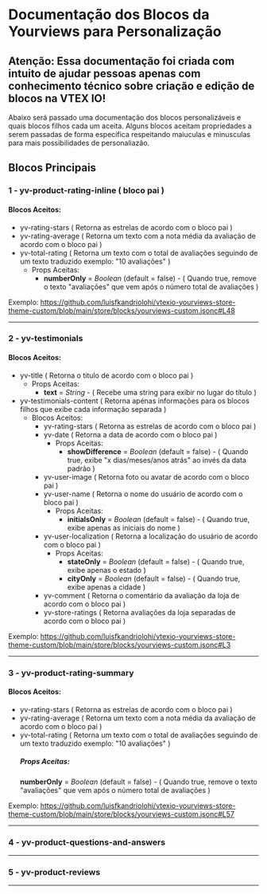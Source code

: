 # Documentação dos Blocos da Yourviews para Personalização

## Atenção: Essa documentação foi criada com intuito de ajudar pessoas apenas com conhecimento técnico sobre criação e edição de blocos na VTEX IO!

Abaixo será passado uma documentação dos blocos personalizáveis e quais blocos filhos cada um aceita.
Alguns blocos aceitam propriedades a serem passadas de forma específica respeitando maiuculas e minusculas para 
mais possibilidades de personaliazão.

## Blocos Principais

### 1 - yv-product-rating-inline ( bloco pai )
#### Blocos Aceitos:
- yv-rating-stars ( Retorna as estrelas de acordo com o bloco pai )
- yv-rating-average ( Retorna um texto com a nota média da avaliação de acordo com o bloco pai )
- yv-total-rating ( Retorna um texto com o total de avaliações seguindo de um texto traduzido exemplo: "10 avaliações" )
  - Props Aceitas:
    - **numberOnly** = _Boolean_ (default = false) - ( Quando true, remove o texto "avaliações" que vem após o número total de avaliações )

Exemplo: https://github.com/luisfkandriolohi/vtexio-yourviews-store-theme-custom/blob/main/store/blocks/yourviews-custom.jsonc#L48

<hr>

### 2 - yv-testimonials
#### Blocos Aceitos:
- yv-title ( Retorna o titulo de acordo com o bloco pai )
  - Props Aceitas:
    - **text** = _String_ - ( Recebe uma string para exibir no lugar do título )
- yv-testimonials-content ( Retorna apénas informações para os blocos filhos que exibe cada informação separada )
  - Blocos Aceitos:
    - yv-rating-stars ( Retorna as estrelas de acordo com o bloco pai )
    - yv-date ( Retorna a data de acordo com o bloco pai )
      - Props Aceitas:
        - **showDifference** = _Boolean_ (default = false) - ( Quando true, exibe "x dias/meses/anos atrás" ao invés da data padrão )
    - yv-user-image ( Retorna foto ou avatar de acordo com o bloco pai )
    - yv-user-name ( Retorna o nome do usuário de acordo com o bloco pai )
      - Props Aceitas:
        - **initialsOnly** = _Boolean_ (default = false) - ( Quando true, exibe apenas as iniciais do nome )
    - yv-user-localization ( Retorna a localização do usuário de acordo com o bloco pai )
      - Props Aceitas:
        - **stateOnly** = _Boolean_ (default = false) - ( Quando true, exibe apenas o estado )
        - **cityOnly** = _Boolean_ (default = false) - ( Quando true, exibe apenas a cidade )
    - yv-comment ( Retorna o comentário da avaliação da loja de acordo com o bloco pai )
    - yv-store-ratings ( Retorna avaliações da loja separadas de acordo com o bloco pai )

Exemplo: https://github.com/luisfkandriolohi/vtexio-yourviews-store-theme-custom/blob/main/store/blocks/yourviews-custom.jsonc#L3

<hr>

### 3 - yv-product-rating-summary
#### Blocos Aceitos:
- yv-rating-stars ( Retorna as estrelas de acordo com o bloco pai )
- yv-rating-average ( Retorna um texto com a nota média da avaliação de acordo com o bloco pai )
- yv-total-rating ( Retorna um texto com o total de avaliações seguindo de um texto traduzido exemplo: "10 avaliações" )
  ##### Props Aceitas:
  **numberOnly** = _Boolean_ (default = false) - ( Quando true, remove o texto "avaliações" que vem após o número total de avaliações )

Exemplo: https://github.com/luisfkandriolohi/vtexio-yourviews-store-theme-custom/blob/main/store/blocks/yourviews-custom.jsonc#L57
 
<hr>

### 4 - yv-product-questions-and-answers

<hr>

### 5 - yv-product-reviews

<hr>
